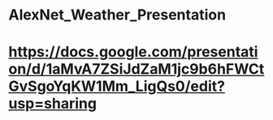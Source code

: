 # AlexNet_Weather_Presentation

# https://docs.google.com/presentation/d/1aMvA7ZSiJdZaM1jc9b6hFWCtGvSgoYqKW1Mm_LigQs0/edit?usp=sharing

